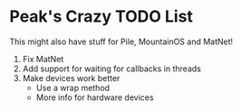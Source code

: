 # Peak's Crazy TODO List
This might also have stuff for Pile, MountainOS and MatNet!

1. Fix MatNet
2. Add support for waiting for callbacks in threads
3. Make devices work better
	- Use a wrap method
	- More info for hardware devices